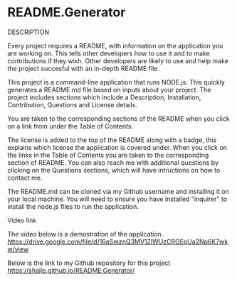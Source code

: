 # README.Generator

DESCRIPTION

Every project requires a README, with information on the application you are working on.  This tells other developers how to use it and to make contributions if they wish.  Other developers are likely to use and help make the project succesful with an in-depth README file.

This project is a command-line application that runs NODE.js.  This quickly generates a README.md file based on inputs about your project. The project includes sections which include a Description, Installation, Contribution, Questions and License details.

You are taken to the corresponding sections of the README when you click on a link from under the Table of Contents.

The license is added to the top of the README along with a badge, this explains which license the application is covered under.
When you click on the links in the Table of Contents you are taken to the corresponding section of README.  You can also reach me with additional questions by clicking on the Questions sections, which will have intructions on how to contact me.

The README.md can be cloned via my Github username and installing it on your local machine.  You will need to ensure you have installed "inquirer" to install the node.js files to run the application.

Video link

The video below is a demostration of the application.
https://drive.google.com/file/d/16aSmznQ3MV1ZlWUzCRGEpUa2Np6K7wkw/view

Below is the link to my Github repository for this project
https://shajlp.github.io/README.Generator/
